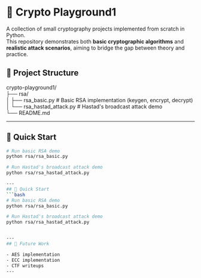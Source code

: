 # 🔐 Crypto Playground1
A collection of small cryptography projects implemented from scratch in Python.  
This repository demonstrates both **basic cryptographic algorithms** and **realistic attack scenarios**, aiming to bridge the gap between theory and practice.


## 📁 Project Structure
crypto-playground1/  
├── rsa/  
│   ├── rsa_basic.py           # Basic RSA implementation (keygen, encrypt, decrypt)  
│   └── rsa_hastad_attack.py   # Hastad's broadcast attack demo  
└── README.md

---
## 🚀 Quick Start
```bash
# Run basic RSA demo
python rsa/rsa_basic.py

# Run Hastad's broadcast attack demo
python rsa/rsa_hastad_attack.py

---
## 🚀 Quick Start
```bash
# Run basic RSA demo
python rsa/rsa_basic.py

# Run Hastad's broadcast attack demo
python rsa/rsa_hastad_attack.py


---
## 📌 Future Work

- AES implementation
- ECC implementation
- CTF writeups
---



